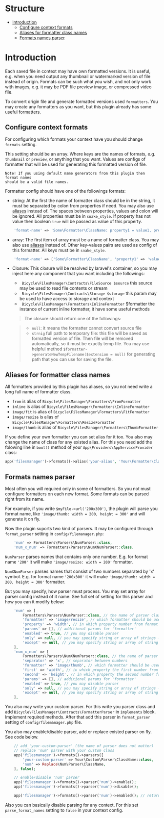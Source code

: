 Structure
=========

- [Introduction](#introduction)
    * [Configure context formats](#configure-context-formats)
    * [Aliases for formatter class names](#aliases-for-formatter-class-names)
    * [Formats names parser](#formats-names-parser)


Introduction
============

Each saved file in context may have own formatted versions.
It is useful, e.g. when you need output any thumbnail or watermarked version of file instead of origin.
Formats can be such what you wish, and not only work with images,
e.g. it may be PDF file preview image, or compressed video file.

To convert origin file and generate formatted versions used `formatters`.
You may create any formatters as you want,
but this plugin already has some useful formatters.

Configure context formats
-------------------------

For configuring which formats your context have you should change `formats` setting.

This setting should be an array. Where keys are the names of formats,
e.g. `thumbnail` or `preview`, or anything that you want.
Values are configs of formatter that will be used for generating this formatted version of file.

```
Note! If you using default name generators from this plugin then format names
should be a valid file names.
```

Formatter config should have one of the followings formats:

- string: At the first the name of formatter class should be in the string,
it must be separated by colon from properties if need.
You may also use [aliases](#aliases-for-formatter-class-names) instead of.
The spaces between properties, values and colon will be ignored.
All properties must be in `snake_style`.
If property has not value then boolean `true` will be passed as value of this property.

```php
    'format-name' => 'Some\Formatter\ClassName: property1 = value1, property2 = value2, bool_property3',
```

- array: The first item of array must be a name of formatter class.
You may also use [aliases](#aliases-for-formatter-class-names) instead of.
Other key-values pairs are used as config of this formatter.
All keys must be in `snake_style`.

```php
    'format-name' => ['Some\Formatter\ClassName', 'property1' => 'value1', 'property2' => 'value2', 'bool_property3' => true],
```

- Closure: This closure will be resolved by laravel's container,
so you may inject here any component that you want including the followings:

    * ` Bicycle\FilesManager\Contracts\FileSource $source`
         this source may be used to read file contents or stream
    * ` Bicycle\FilesManager\Contracts\Storage $storage`
         this param may be used to have access to storage and context
    * ` Bicycle\FilesManager\Formatters\InlineFormatter` $formatter
         the instance of current inline formatter, it have some useful methods

   > The closure should return one of the followings:

   >  * `null`: it means the formatter cannot convert source file
   >  * `strnig` full path to temporary file: this file will be saved as formatted
        version of file. Then file will be removed automatically,
        so it must be exactly temp file. You may use helpful method
        ` $formatter->generateNewTempFilename($extension = null) `
        for generating path that you can use for saving the file.

Aliases for formatter class names
---------------------------------

All formatters provided by this plugin has aliases,
so you not need write a long full name of formatter class.

- `from` is alias of `Bicycle\FilesManager\Formatters\FromFormatter`
- `inline` is alias of `Bicycle\FilesManager\Formatters\InlineFormatter`
- `image/fit` is alias of `Bicycle\FilesManager\Formatters\FitFormatter`
- `image/resize` is alias of `Bicycle\FilesManager\Formatters\ResizeFormatter`
- `image/thumb` is alias of `Bicycle\FilesManager\Formatters\ThumbFormatter`

If you define your own formatter you can set alias for it too.
You also may change the name of class for any existed alias.
For this you need add the folowing line in `boot()` method
of your `App\Providers\AppServiceProvider` class:

```php
app('filesmanager')->formats()->alias('your-alias', 'Your\Formatter\ClassName');
```

Formats names parser
--------------------

Most often you will required only in some of formatters.
So you not must configure formatters on each new format.
Some formats can be parsed right from its name.

For example, if you write `$myFile->url('200x300')`,
the plugin will parse you format name, like
` 'image/thumb: width = 200, height = 300' `
and will generate it on fly.

Now the plugin suports two kind of parsers. It may be configured through
`format_parser` setting in `config/filemanager.php`:

```php
    'num' => Formatters\Parsers\NumParser::class,
    'num_x_num' => Formatters\Parsers\NumXNumParser::class,
```

`NumParser` parses names that contains only one number.
E.g. for format name `'200'` it will make `'image/resize: width = 200'` formatter.

`NumXNumParser` parses names that consist of two numbers separated by 'x' symbol.
E.g. for format name `'200x300'` it will make `'image/thumb: width = 200, height = 300'` formatter.

But you may specify, how parser must process.
You may set array for parser config instead of it name.
See full set of setting for this parser and how you can it modify below:

```php
    'num' => [
        Formatters\Parsers\NumParser::class, // the name of parser class
        'formatter' => 'image/resize', // which formatter should be used
        'property' => 'width', // in which property number from format name should be passed
        'params' => [], // additional params for 'formatter'
        'enabled' => true, // you may disable parser
        'only' => null, // you may specify string or array of strings - context names, the parser will work only for these contexts
        'except' => null, // you may specify string or array of string - context names, the parser will not work for these contexts
    ],
    'num_x_num' => [
        Formatters\Parsers\NumXNumParser::class, // the name of parser class
        'separator' => 'x', // separator between numbers
        'formatter' => 'image/thumb', // which formatter should be used
        'first' => 'width', // in which property the first number from format name should be passed
        'second' => 'height', // in which property the second number from format name should be passed
        'params' => [], // additional params for 'formatter'
        'enabled' => true, // you may disable parser
        'only' => null, // you may specify string or array of strings - context names, the parser will work only for these contexts
        'except' => null, // you may specify string or array of string - context names, the parser will not work for these contexts
    ],
```

You also may write your custom parser.
For this write you parser class and add `Bicycle\FilesManager\Contracts\FormatterParser`
in `implements` block. Implement required methods.
After that add this parser in `format_parser` setting of `config/filemanager.php` file.

You also may enable/disable parser, add or replace existed parser on fly.
See code below.

```php
    // add 'your-custom-parser' (the name of parser does not matter)
    // replace 'num' parser with your custom class
    app('filesmanager')->formats()->parsers([
        'your-custom-parser' => Your\Custom\Parser\ClassName::class,
        'num' => Replace\Num\Parser\ClassName,
    ], false);

    // enable/disable 'num' parser
    app('filesmanager')->formats()->parser('num')->enable();
    app('filesmanager')->formats()->parser('num')->disable();

    app('filesmanager')->formats()->parser('num')->enabled(); // returns boolean
```

Also you can basically disable parsing for any context.
For this set `parse_format_names` setting to `false` in your context config.
